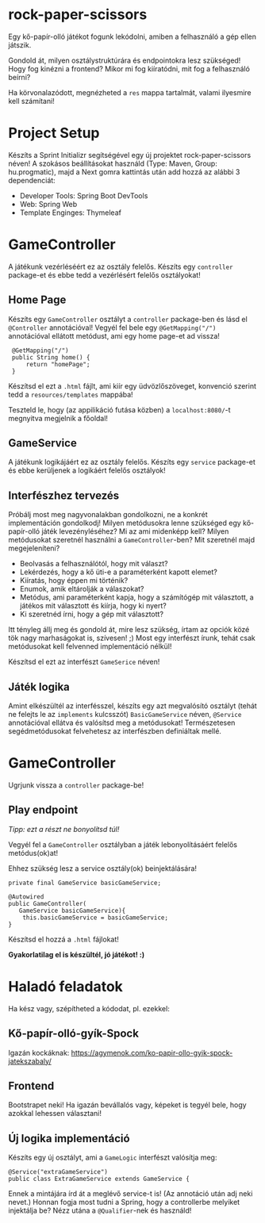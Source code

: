 # rock-paper-scissors

Egy kő-papír-olló játékot fogunk lekódolni, amiben a felhasználó a gép ellen játszik.

Gondold át, milyen osztálystruktúrára és endpointokra lesz szükséged! Hogy fog kinézni a frontend?
Mikor mi fog kiíratódni, mit fog a felhasználó beírni?

Ha körvonalazódott, megnézheted a `res` mappa tartalmát, valami ilyesmire kell számítani!


# Project Setup

Készíts a Sprint Initializr segítségével egy új projektet rock-paper-scissors néven!
A szokásos beállításokat használd (Type: Maven, Group: hu.progmatic), 
majd a Next gomra kattintás után add hozzá az alábbi 3 dependenciát:

- Developer Tools: Spring Boot DevTools
- Web: Spring Web
- Template Enginges: Thymeleaf

# GameController

A játékunk vezérléséért ez az osztály felelős. Készíts egy `controller` package-et és ebbe tedd
a vezérlésért felelős osztályokat!

## Home Page

Készíts egy `GameController` osztályt a `controller` package-ben és lásd el `@Controller` annotációval!
Vegyél fel bele egy `@GetMapping("/")` annotációval ellátott metódust, ami egy home page-et ad vissza!
```
 @GetMapping("/")
 public String home() {
     return "homePage";
 }
```
Készítsd el ezt a `.html` fájlt, ami kiír egy üdvözlőszöveget,
konvenció szerint tedd a `resources/templates` mappába!

Teszteld le, hogy (az appilikáció futása közben) a `localhost:8080/`-t megnyitva megjelnik a főoldal!

## GameService

A játékunk logikájáért ez az osztály felelős.
Készíts egy `service` package-et és ebbe kerüljenek a logikáért felelős osztályok!

## Interfészhez tervezés
Próbálj most meg nagyvonalakban gondolkozni, ne a konkrét implementáción gondolkodj!
Milyen metódusokra lenne szükséged egy kő-papír-olló játék levezényléséhez?
Mi az ami midenképp kell? Milyen metódusokat szeretnél használni a `GameController`-ben?
Mit szeretnél majd megejeleníteni?

- Beolvasás a felhasználótól, hogy mit választ?
- Lekérdezés, hogy a kő üti-e a paraméterként kapott elemet?
- Kiíratás, hogy éppen mi történik?
- Enumok, amik eltárolják a válaszokat?
- Metódus, ami paraméterként kapja, hogy a számítógép mit választott, a játékos mit választott és
kiírja, hogy ki nyert?
- Ki szeretnéd írni, hogy a gép mit választott?

Itt tényleg állj meg és gondold át, mire lesz szükség, írtam az opciók közé tök nagy marhaságokat is, szívesen! ;)
Most egy interfészt írunk, tehát csak metódusokat kell felvenned implementáció nélkül!

Készítsd el ezt az interfészt `GameSerice` néven!

## Játék logika
Amint elkészültél az interfésszel, készíts egy azt megvalósító osztályt (tehát ne felejts le az `implements` kulcsszót)
`BasicGameService` néven, `@Service` annotációval ellátva és valósítsd meg a metódusokat! Természetesen segédmetódusokat felvehetesz az interfészben
definiáltak mellé.

# GameController
Ugrjunk vissza a `controller` package-be!

## Play endpoint
_Tipp: ezt a részt ne bonyolítsd túl!_

Vegyél fel a `GameController` osztályban a játék lebonyolításáért felelős metódus(ok)at!

Ehhez szükség lesz a service osztály(ok) beinjektálására!

```
private final GameService basicGameService;

@Autowired
public GameController(
   GameService basicGameService){
    this.basicGameService = basicGameService;
}
```


Készítsd el hozzá a `.html` fájlokat!

**Gyakorlatilag el is készültél, jó játékot! :)**

# Haladó feladatok

Ha kész vagy, szépítheted a kódodat, pl. ezekkel:

## Kő-papír-olló-gyík-Spock
Igazán kockáknak: https://agymenok.com/ko-papir-ollo-gyik-spock-jatekszabaly/

## Frontend
Bootstrapet neki! Ha igazán bevállalós vagy, képeket is tegyél bele, hogy azokkal lehessen választani!

## Új logika implementáció
Készíts egy új osztályt, ami a `GameLogic` interfészt valósítja meg:

```
@Service("extraGameService")
public class ExtraGameService extends GameService {
```
Ennek a mintájára írd át a meglévő service-t is! (Az annotáció után adj neki nevet.)
Honnan fogja most tudni a Spring, hogy a controllerbe melyiket injektálja be?
Nézz utána a `@Qualifier`-nek és használd!


